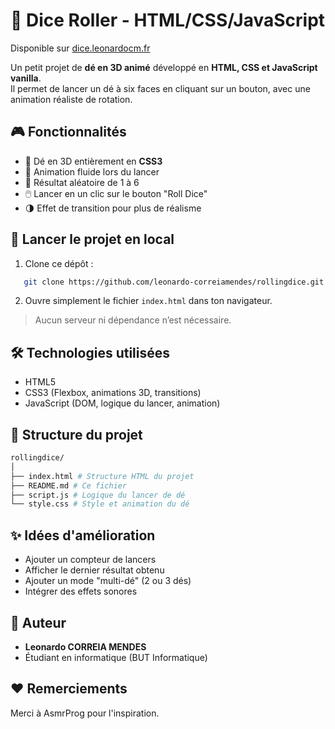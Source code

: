 # 🎲 Dice Roller - HTML/CSS/JavaScript

Disponible sur [dice.leonardocm.fr](https://dice.leonardocm.fr)

Un petit projet de **dé en 3D animé** développé en **HTML, CSS et JavaScript vanilla**.  
Il permet de lancer un dé à six faces en cliquant sur un bouton, avec une animation réaliste de rotation.

## 🎮 Fonctionnalités

- 🎲 Dé en 3D entièrement en **CSS3**  
- 🔄 Animation fluide lors du lancer  
- 🎯 Résultat aléatoire de 1 à 6  
- 🖱️ Lancer en un clic sur le bouton "Roll Dice"  
- 🌗 Effet de transition pour plus de réalisme  

## 🚀 Lancer le projet en local

1. Clone ce dépôt :  

```bash
   git clone https://github.com/leonardo-correiamendes/rollingdice.git
```

2. Ouvre simplement le fichier `index.html` dans ton navigateur.  

> Aucun serveur ni dépendance n’est nécessaire.  

## 🛠️ Technologies utilisées

- HTML5  
- CSS3 (Flexbox, animations 3D, transitions)  
- JavaScript (DOM, logique du lancer, animation)  

## 📂 Structure du projet

```bash
rollingdice/
│
├── index.html # Structure HTML du projet
├── README.md # Ce fichier
├── script.js # Logique du lancer de dé
└── style.css # Style et animation du dé
```
## ✨ Idées d'amélioration

- Ajouter un compteur de lancers  
- Afficher le dernier résultat obtenu  
- Ajouter un mode "multi-dé" (2 ou 3 dés)  
- Intégrer des effets sonores  

## 👤 Auteur

- **Leonardo CORREIA MENDES**  
- Étudiant en informatique (BUT Informatique)  

## ❤️ Remerciements

Merci à AsmrProg pour l'inspiration.
